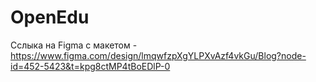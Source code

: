 # OpenEdu
Сслыка на Figma с макетом - https://www.figma.com/design/lmqwfzpXgYLPXvAzf4vkGu/Blog?node-id=452-5423&t=kpg8ctMP4tBoEDlP-0

